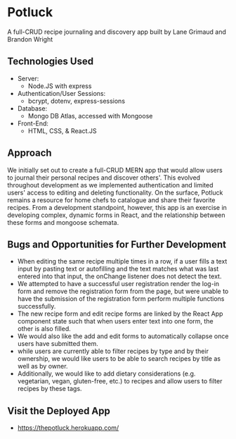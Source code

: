 # Potluck
A full-CRUD recipe journaling and discovery app built by Lane Grimaud and Brandon Wright

## Technologies Used
* Server:
  * Node.JS with express
* Authentication/User Sessions:
  * bcrypt, dotenv, express-sessions
* Database:
  * Mongo DB Atlas, accessed with Mongoose
* Front-End:
  * HTML, CSS, & React.JS

## Approach
We initially set out to create a full-CRUD MERN app that would allow users to journal their personal recipes and discover others'. This evolved throughout development as we implemented authentication and limited users' access to editing and deleting functionality. On the surface, Potluck remains a resource for home chefs to catalogue and share their favorite recipes. From a development standpoint, however, this app is an exercise in developing complex, dynamic forms in React, and the relationship between these forms and mongoose schemata.

## Bugs and Opportunities for Further Development
* When editing the same recipe multiple times in a row, if a user fills a text input by pasting text or autofilling and the text matches what was last entered into that input, the onChange listener does not detect the text.
* We attempted to have a successful user registration render the log-in form and remove the registration form from the page, but were unable to have the submission of the registration form perform multiple functions successfully.
* The new recipe form and edit recipe forms are linked by the React App component state such that when users enter text into one form, the other is also filled.
* We would also like the add and edit forms to automatically collapse once users have submitted them.
* while users are currently able to filter recipes by type and by their ownership, we would like users to be able to search recipes by title as well as by owner. 
* Additionally, we would like to add dietary considerations (e.g. vegetarian, vegan, gluten-free, etc.) to recipes and allow users to filter recipes by these tags.

## Visit the Deployed App
* https://thepotluck.herokuapp.com/
